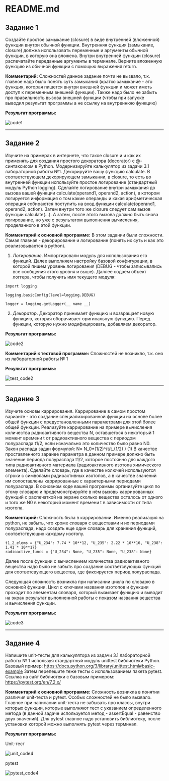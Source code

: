 # README.md

## Задание 1
Создайте простое замыкание (closure) в виде внутренней (вложенной) функции внутри обычной функции. Внутренняя функция (замыкание, closure) должна использовать переменные и аргументы обычной функции, в которую она вложена. Внутри внутренней функции (closure) распечатайте переданные аргументы в терминале. Верните вложенную функцию из обычной функции с помощью выражения return. 

**Комментарий:** Сложностей данное задание почти не вызвало, т.к. главное надо было понять суть замыкания (кратко замыкание - это функция, которая пишется внутри внешней функции и может иметь доступ к переменным внешней функции). Также надо было не забыть про правильность вызова внешней функции (чтобы при запуске выводил результат программы а не ссылку на внутреннюю функцию)

**Результат программы:**

![code1](https://github.com/MelnikNO/programming-2/blob/main/Screen/lr2_code1.png)

---

## Задание 2
Изучите на примерах в интернете, что такое closure и и как их применять для создания простого декоратора (decorator) с @-синтаксисом в Python. Модернизируйте калькулятор из задачи 3.1 лабораторной работы №1. Декорируйте вашу функцию calculate. В соответствующем декорирующем замыкании, в сlosure, то есть во внутренней функции используйте простое логирование (стандартный модуль Python logging). Сделайте логирование внутри замыкания до вызова вашей функции calculate(operand1, operand2, action), в котором логируется информация о том какие операнды и какая арифметическая операция собираются поступить на вход функции calculate(operand1, operand2, action). Затем внутри того же closure следует сам вызов функции calculate(...). А затем, после этого вызова должно быть снова логирование, но уже с результатом выполнения вычисления, проделанного в этой функции. 

**Комментарий к основной программе:** В этом задании были сложности. Самая главная - декорирование и логирование (понять их суть и как это реализовывается в python).

1. *Логирование*. Импортировали модуль для использования его функций. Далее выполняем настройку базовой конфигурации, в которой пишем уровень логирования (DEBUG - чтобы записывались все сообщения этого уровня и выше). Даллее содаем объект логгера, чтобы получить имя текущего модуля:

```
import logging

logging.basicConfig(level=logging.DEBUG)

logger = logging.getLogger(__ name __)
```

2. *Декоратор*. Декоратор принимает функцию и возвращает новую функцию, которая оборачивает оригинальную функцию. Перед функции, которую нужно модифицировать, добавляем декоратор.

**Результат программы:**

![code2](https://github.com/MelnikNO/programming-2/blob/main/Screen/lr2_code2.png)

**Комментарий к тестовой программе:** Сложностей не возникло, т.к. оно из лабораторной работы № 1

**Результат программы:**

![test_code2](https://github.com/MelnikNO/programming-2/blob/main/Screen/lr2_test_code2.png)

---

## Задание 3
Изучите основы каррирования. Каррирование в самом простом варианте - это создание специализированной функции на основе более общей функции с предустановленными параметрами для этой более общей функции. Реализуйте каррирование на примере вычисления количества радиоактивного вещества N, оставшегося в некоторый 1 момент времени t от радиоактивного вещества с периодом полураспада t1/2, если изначально это количество было равно N0. Закон распада задан формулой: 
N= N_0*(1/2)^(t/t_(1/2) ) (1)
В качестве проставленного заранее параметра в данном примере должно быть значение периода полураспада t1/2, которое постоянно для каждого типа радиоактивного материала (радиоактивного изотопа химического элемента). Сделайте словарь, где в качестве колючей используются строки с символами радиоактивных изотопов, а в качестве значений им сопоставлены каррированные с характерными периодами полураспада. В основном коде вашей программы организуйте цикл по этому словарю и продемонстрируйте в нём вызовы каррированных функций с распечаткой на экране сколько вещества осталось от одного и того же N0 в некоторый момент времени t в зависимости от типа изотопа. 

**Комментарий:** Сложность была в каррировании. Именно реализация на python, не забыть, что кроме словаря с веществами и их периодами полураспада, надо создать еще один словарь для хранения функций, соответствующих каждому изотопу.

```
t1_2_elems = {"U_234": 7.74 * 10**12, "U_235": 2.22 * 10**16, "U_238": 1.41 * 10**17}
radioactive_funcs = {"U_234": None, "U_235": None, "U_238": None}
```

Далее после функции с вычислением количества радиоактивного вещества надо было не забыть про создание соответсвующих функций для соответсвующего вещества, где фиксируется период полураспада.

Следующая сложность возникла при написании цикла по словарю в основной функции. Цикл с ключами названия изотопов и функции проходит по элементам словаря, который вызывает функцию и выводит на экран результат выполненной работы с показом названия вещества и вычисления функции. 

**Результат программы:**

![code3](https://github.com/MelnikNO/programming-2/blob/main/Screen/lr2_code3.png)

---

## Задание 4
Напишите unit-тесты для калькулятора из задачи 3.1 лабораторной работы № 1 используя стандартный модуль unittest библиотеки Python. Базовый пример: https://docs.python.org/3/library/unittest.html#basic-example 
Затем перепешите теже тесты с использованием пакета pytest. Ссылка на сайт библиотеки с базовым примером: https://pytest.org/en/7.2.x/

**Комментарий к основной программе:** Сложность возникла в понятии различия unit-теста и pytest. Особых сложностей не было вызвало. Главное при написании unit-теста не забывать про классы, внутри которых функции, которые выполняют тест с указанием определенного метода (в данной задаче используется метод - assertEqual - равенство двух значений). Для pytest главное надо установить библиотеку, после установки которой можно выполнять pytest через терминал.

**Результат программы:**

Unit-тест

![unit_code4](https://github.com/MelnikNO/programming-2/blob/main/Screen/lr2_code4_unittest.png)

pytest

![pytest_code4](https://github.com/MelnikNO/programming-2/blob/main/Screen/lr2_code4_pytest.png)
